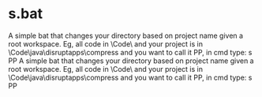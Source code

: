 # s.bat
A simple bat that changes your directory based on project name given a root workspace. Eg, all code in \Code\ and your project is in \Code\java\disruptapps\compress and you want to call it PP, in cmd type: s PP
A simple bat that changes your directory based on project name given a root workspace. Eg, all code in \Code\ and your project is in \Code\java\disruptapps\compress and you want to call it PP, in cmd type: s PP
